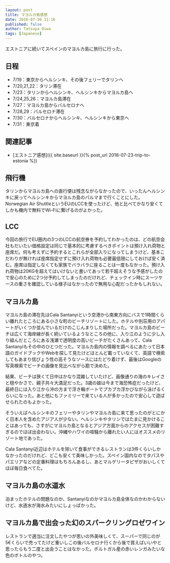 ```yaml
---
layout: post
title: マヨルカ島感想
date: 2018-07-30 11:16
published: false
author: Tatsuya Oiwa
tags: [Japanese]
---
```


エストニアに続いてスペインのマヨルカ島に旅行に行った。

## 日程

- 7/19：東京からヘルシンキ、その後フェリーでタリンへ
- 7/20,21,22：タリン滞在
- 7/23：タリンからヘルシンキ、ヘルシンキからマヨルカ島へ
- 7/24,25,26：マヨルカ島滞在
- 7/27：マヨルカ島からバルセロナへ
- 7/28,29：バルセロナ滞在
- 7/30：バルセロナからヘルシンキ、ヘルシンキから東京へ
- 7/31：東京着

## 関連記事

- [エストニア感想]({{ site.baseurl }}{% post_url 2018-07-23-trip-to-estonia %})

## 飛行機

タリンからマヨルカ島への直行便は残念ながらなかったので、いったんヘルシンキに戻ってヘルシンキからマヨルカ島のパルマまで行くことにした。Norwegian Air ShuttleというEUのLCCを使ったけど、他と比べてかなり安くてしかも機内で無料でWi-Fiに繋げるのがよかった。

## LCC

今回の旅行でEU圏内の3つのLCCの航空券を予約してわかったのは、どの航空会社もだいたい価格設定は同じで基本的に考慮するべきポイントは預け入れ荷物と座席だ。何も考えずに予約するとこれらが全部入りになってしまうけど、基本こだわりが無ければ座席指定せずに預け入れ荷物も必要最低限にしておけば安く済む。座席は指定しなくても家族でバラバラに座ることは一度もなかった。預け入れ荷物は20KGを超えてはいけないと書いてあって若干超えそうな予感がしたので安心のために2つ分予約してしまったのだけれど、チェックイン時にスーツケースの重さを確認している様子はなかったので無用な心配だったかもしれない。

## マヨルカ島

マヨルカ島の滞在先はCala Santanyiという空港から南東方向にバスで1時間くらい離れたところにある小さな町のビーチリゾートにした。ホテルや別荘用のアパートがいくつか並んでいるだけのこじんまりした場所だった。マヨルカ島のビーチは広くて海岸線が長く続いているようなところの他に、入り江のように少し入り組んだところにある浅瀬で透明度の高いビーチがたくさんあって、Cala Santanyiもその中のひとつだった。マヨルカ島内の情報を調べるにあたって日本語のガイドブックやWebを探して見たけどほとんど載っていなくて、英語で検索してもあまり信ぴょう性の高そうなソースにはたどり着けず、最後はGoogleの写真検索でビーチの画像を見比べながら勘で決めた。

結果、ビーチは狭くて日中はかなり混雑していたけど、画像通りの海のキレイさと穏やかさで、親子共々大満足だった。3歳の娘は今まで海恐怖症だったけど、最終日には入り江から沖の方まで浮き輪ボートでプカプカ浮かびながら泳げるくらいになった。あと他にもファミリーで来ている人が多かったので安心して遊ばせられたのもよかった。

そういえばヘルシンキのフェリーやタリンやマヨルカ島に来て思ったのがとにかく日本人を含めたアジア人が少ない。ヘルシンキやタリンではたまに見かけることはあっても、さすがにマヨルカ島となるとアジア方面からのアクセスが困難すぎるのでほぼ出会わない。沖縄やハワイの喧騒から離れたい人にはオススメのリゾート地であった。

Cala Santanyi近辺はホテルを除いて食事ができるレストランは3件くらいしかなかったのだけれど、どこも安くて美味しかった。スペイン国内なのでタパスやパエリアなどの定番料理はもちろんあるし、あとマルゲリータピザがおいしくてほぼ毎日食べてた。

## マヨルカ島の水道水

泊まったホテルの問題なのか、Santanyiなのかマヨルカ島全体なのかわからないけど、水道水が海水みたいにしょっぱかった。

## マヨルカ島で出会った幻のスパークリングロゼワイン

レストランで適当に注文したやつが思いの外美味しくて、スーパーで同じのが5€くらいで売ってたけど重いしこの後バルセロナ行くから後で買えばいいやと思ったらもう二度と出会うことはなかった。ポルトガル産の赤いレンガみたいな色のボトルのやつ。
